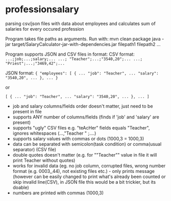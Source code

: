 # professionsalary
  parsing csv/json files with data about employees and calculates sum of salaries for every occured profession

Program takes file paths as arguments.
Run with:
mvn clean package
java -jar target/SalaryCalculator-jar-with-dependencies.jar filepath1 filepath2 ...

Program supports JSON and CSV files in format:
CSV format:
`...;job;...;salary;...
...; "Teacher";...;"3540,20";...
...; "Priest";...;"3469,42";...`



JSON format:
`{
  "employees": [
    {
	...
      "job": "Teacher",
	...
      "salary": "3540,20",
	...
    },
    ...
}`

or

`[
    {
	...
      "job": "Teacher",
	...
      "salary": "3540,20",
	...
    },
    ...
]
`

- job and salary columns/fields order doesn't matter, just need to be present in file
- supports ANY number of columns/fields (finds if 'job' and 'salary' are present)
- supports "ugly" CSV files e.g. "teAcHer" fields equals "Teacher", ignores whitespaces (...,"Teacher      "        ;....)
- supports salary values with commas or dots (1000,3 = 1000,3)
- data can be separated with semicolon(task condition) or comma(usual separator) (CSV file)
- double quotes doesn't matter (e.g. for ""Teacher"" value in file it will print Teacher without quotes)
- works for invalid data (eg. no job column, corrupted files, wrong number format (e.g. 0003,,44), not existing files etc.) - only prints message
(however can be easily changed to print what's already been counted or skip invalid line(CSV), in JSON file this would be a bit trickier, but its doable)
- numbers are printed with commas (1000,3)
